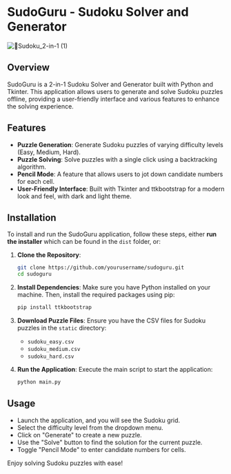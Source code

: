 
# SudoGuru - Sudoku Solver and Generator
![🔢Sudoku_2-in-1 (1)](https://github.com/user-attachments/assets/c1684da3-e752-4338-b8bc-7a862dec6f06)

## Overview

SudoGuru is a 2-in-1 Sudoku Solver and Generator built with Python and Tkinter. This application allows users to generate and solve Sudoku puzzles offline, providing a user-friendly interface and various features to enhance the solving experience.

## Features

- **Puzzle Generation**: Generate Sudoku puzzles of varying difficulty levels (Easy, Medium, Hard).
- **Puzzle Solving**: Solve puzzles with a single click using a backtracking algorithm.
- **Pencil Mode**: A feature that allows users to jot down candidate numbers for each cell.
- **User-Friendly Interface**: Built with Tkinter and ttkbootstrap for a modern look and feel, with dark and light theme.

## Installation

To install and run the SudoGuru application, follow these steps, either **run the installer** which can be found in the `dist` folder, or:

1. **Clone the Repository**:
   ```bash
   git clone https://github.com/yourusername/sudoguru.git
   cd sudoguru
   ```

2. **Install Dependencies**:
   Make sure you have Python installed on your machine. Then, install the required packages using pip:
   ```bash
   pip install ttkbootstrap
   ```

3. **Download Puzzle Files**:
   Ensure you have the CSV files for Sudoku puzzles in the `static` directory:
   - `sudoku_easy.csv`
   - `sudoku_medium.csv`
   - `sudoku_hard.csv`

4. **Run the Application**:
   Execute the main script to start the application:
   ```bash
   python main.py
   ```

## Usage

- Launch the application, and you will see the Sudoku grid.
- Select the difficulty level from the dropdown menu.
- Click on "Generate" to create a new puzzle.
- Use the "Solve" button to find the solution for the current puzzle.
- Toggle "Pencil Mode" to enter candidate numbers for cells.


Enjoy solving Sudoku puzzles with ease!
